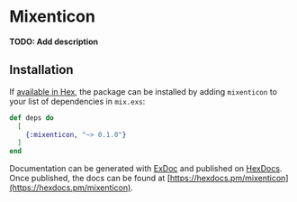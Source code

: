 # Mixenticon

**TODO: Add description**

## Installation

If [available in Hex](https://hex.pm/docs/publish), the package can be installed
by adding `mixenticon` to your list of dependencies in `mix.exs`:

```elixir
def deps do
  [
    {:mixenticon, "~> 0.1.0"}
  ]
end
```

Documentation can be generated with [ExDoc](https://github.com/elixir-lang/ex_doc)
and published on [HexDocs](https://hexdocs.pm). Once published, the docs can
be found at [https://hexdocs.pm/mixenticon](https://hexdocs.pm/mixenticon).

